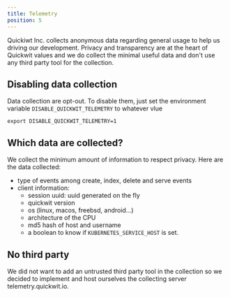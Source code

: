```yaml
---
title: Telemetry
position: 5
---
```


Quickiwt Inc. collects anonymous data regarding general usage to help us driving our development. Privacy and transparency are at the heart of Quickwit values and we do collect the minimal useful data and don't use any third party tool for the collection. 

## Disabling data collection

Data collection are opt-out. To disable them, just set the environment variable `DISABLE_QUICKWIT_TELEMETRY` to whatever vlue
```
export DISABLE_QUICKWIT_TELEMETRY=1
```


## Which data are collected?

We collect the minimum amount of information to respect privacy. Here are the data collected:
- type of events among create, index, delete and serve events
- client information:
  - session uuid: uuid generated on the fly
  - quickwit version
  - os (linux, macos, freebsd, android...)
  - architecture of the CPU
  - md5 hash of host and username 
  - a boolean to know if `KUBERNETES_SERVICE_HOST` is set.


## No third party

We did not want to add an untrusted third party tool in the collection so we decided to implement and host ourselves the collecting server telemetry.quickwit.io.

